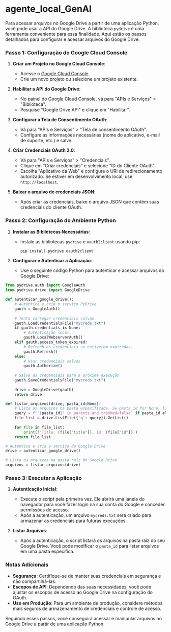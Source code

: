 # agente_local_GenAI
Para acessar arquivos no Google Drive a partir de uma aplicação Python, você pode usar a API do Google Drive. A biblioteca `pydrive` é uma ferramenta conveniente para essa finalidade. Aqui estão os passos detalhados para configurar e acessar arquivos do Google Drive.

### Passo 1: Configuração do Google Cloud Console

1. **Criar um Projeto no Google Cloud Console**:
   - Acesse o [Google Cloud Console](https://console.developers.google.com/).
   - Crie um novo projeto ou selecione um projeto existente.

2. **Habilitar a API do Google Drive**:
   - No painel do Google Cloud Console, vá para "APIs e Serviços" > "Biblioteca".
   - Pesquise "Google Drive API" e clique em "Habilitar".

3. **Configurar a Tela de Consentimento OAuth**:
   - Vá para "APIs e Serviços" > "Tela de consentimento OAuth".
   - Configure as informações necessárias (nome do aplicativo, e-mail de suporte, etc.) e salve.

4. **Criar Credenciais OAuth 2.0**:
   - Vá para "APIs e Serviços" > "Credenciais".
   - Clique em "Criar credenciais" e selecione "ID do Cliente OAuth".
   - Escolha "Aplicativo da Web" e configure o URI de redirecionamento autorizado. Se estiver em desenvolvimento local, use `http://localhost`.

5. **Baixar o arquivo de credenciais JSON**:
   - Após criar as credenciais, baixe o arquivo JSON que contém suas credenciais do cliente OAuth.

### Passo 2: Configuração do Ambiente Python

1. **Instalar as Bibliotecas Necessárias**:
   - Instale as bibliotecas `pydrive` e `oauth2client` usando pip:
     ```sh
     pip install pydrive oauth2client
     ```

2. **Configurar e Autenticar a Aplicação**:
   - Use o seguinte código Python para autenticar e acessar arquivos do Google Drive:

```python
from pydrive.auth import GoogleAuth
from pydrive.drive import GoogleDrive

def autenticar_google_drive():
    # Autentica e cria o serviço PyDrive
    gauth = GoogleAuth()
    
    # Tenta carregar credenciais salvas
    gauth.LoadCredentialsFile("mycreds.txt")
    if gauth.credentials is None:
        # Autenticação local.
        gauth.LocalWebserverAuth()
    elif gauth.access_token_expired:
        # Refresh as credenciais se estiverem expiradas.
        gauth.Refresh()
    else:
        # Usar credenciais salvas
        gauth.Authorize()
    
    # Salva as credenciais para a próxima execução
    gauth.SaveCredentialsFile("mycreds.txt")
    
    drive = GoogleDrive(gauth)
    return drive

def listar_arquivos(drive, pasta_id=None):
    # Lista os arquivos na pasta especificada. Se pasta_id for None, lista no raiz.
    query = f"'{pasta_id}' in parents and trashed=false" if pasta_id else "trashed=false"
    file_list = drive.ListFile({'q': query}).GetList()
    
    for file in file_list:
        print(f'Title: {file["title"]}, ID: {file["id"]}')
    return file_list

# Autentica e cria o serviço do Google Drive
drive = autenticar_google_drive()

# Lista os arquivos na pasta raiz do Google Drive
arquivos = listar_arquivos(drive)
```

### Passo 3: Executar a Aplicação

1. **Autenticação Inicial**:
   - Execute o script pela primeira vez. Ele abrirá uma janela do navegador para você fazer login na sua conta do Google e conceder permissões de acesso.
   - Após a autenticação, um arquivo `mycreds.txt` será criado para armazenar as credenciais para futuras execuções.

2. **Listar Arquivos**:
   - Após a autenticação, o script listará os arquivos na pasta raiz do seu Google Drive. Você pode modificar o `pasta_id` para listar arquivos em uma pasta específica.

### Notas Adicionais

- **Segurança**: Certifique-se de manter suas credenciais em segurança e não compartilhá-las.
- **Escopos de API**: Dependendo das suas necessidades, você pode ajustar os escopos de acesso ao Google Drive na configuração do OAuth.
- **Uso em Produção**: Para um ambiente de produção, considere métodos mais seguros de armazenamento de credenciais e controle de acesso.

Seguindo esses passos, você conseguirá acessar e manipular arquivos no Google Drive a partir de uma aplicação Python.

